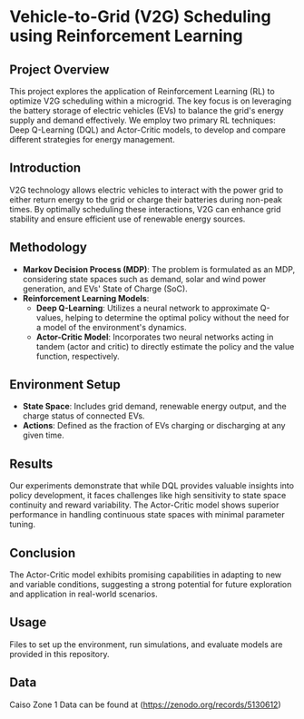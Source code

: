 # Vehicle-to-Grid (V2G) Scheduling using Reinforcement Learning

## Project Overview
This project explores the application of Reinforcement Learning (RL) to optimize V2G scheduling within a microgrid. The key focus is on leveraging the battery storage of electric vehicles (EVs) to balance the grid's energy supply and demand effectively. We employ two primary RL techniques: Deep Q-Learning (DQL) and Actor-Critic models, to develop and compare different strategies for energy management.

## Introduction
V2G technology allows electric vehicles to interact with the power grid to either return energy to the grid or charge their batteries during non-peak times. By optimally scheduling these interactions, V2G can enhance grid stability and ensure efficient use of renewable energy sources.

## Methodology
- **Markov Decision Process (MDP)**: The problem is formulated as an MDP, considering state spaces such as demand, solar and wind power generation, and EVs' State of Charge (SoC).
- **Reinforcement Learning Models**:
  - **Deep Q-Learning**: Utilizes a neural network to approximate Q-values, helping to determine the optimal policy without the need for a model of the environment's dynamics.
  - **Actor-Critic Model**: Incorporates two neural networks acting in tandem (actor and critic) to directly estimate the policy and the value function, respectively.

## Environment Setup
- **State Space**: Includes grid demand, renewable energy output, and the charge status of connected EVs.
- **Actions**: Defined as the fraction of EVs charging or discharging at any given time.

## Results
Our experiments demonstrate that while DQL provides valuable insights into policy development, it faces challenges like high sensitivity to state space continuity and reward variability. The Actor-Critic model shows superior performance in handling continuous state spaces with minimal parameter tuning.

## Conclusion
The Actor-Critic model exhibits promising capabilities in adapting to new and variable conditions, suggesting a strong potential for future exploration and application in real-world scenarios.

## Usage
Files to set up the environment, run simulations, and evaluate models are provided in this repository.

## Data

Caiso Zone 1 Data can be found at (https://zenodo.org/records/5130612)


